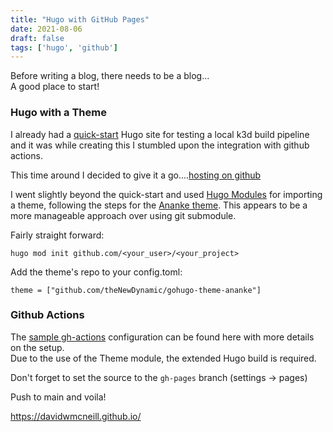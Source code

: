 ```yaml
---
title: "Hugo with GitHub Pages"
date: 2021-08-06
draft: false
tags: ['hugo', 'github']
---
```


Before writing a blog, there needs to be a blog... \
A good place to start!

### Hugo with a Theme
I already had a [quick-start](https://gohugo.io/getting-started/quick-start/) Hugo site for testing a local k3d build pipeline and it was while creating this I stumbled upon the integration with github actions.

This time around I decided to give it a go....[hosting on github](https://gohugo.io/hosting-and-deployment/hosting-on-github/)

I went slightly beyond the quick-start and used [Hugo Modules](https://gohugo.io/hugo-modules/use-modules/) for importing a theme, following the steps for the [Ananke theme](https://github.com/theNewDynamic/gohugo-theme-ananke#installation). This appears to be a more manageable approach over using git submodule.


Fairly straight forward:
```al
hugo mod init github.com/<your_user>/<your_project>
```

Add the theme's repo to your config.toml:
```al
theme = ["github.com/theNewDynamic/gohugo-theme-ananke"]
```

### Github Actions
The [sample gh-actions](https://github.com/peaceiris/actions-gh-pages#getting-started) configuration can be found here with more details on the setup.\
Due to the use of the Theme module, the extended Hugo build is required.

Don't forget to set the source to the ```gh-pages``` branch (settings -> pages)

Push to main and voila!

https://davidwmcneill.github.io/

